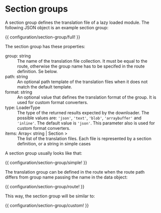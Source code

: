<!-- ======================================================================
--- Search engine
title:          Section group
keywords:       configuration, section, group
description:    The definition of translation section groups.
--- Menu system
order:          20
text:           Section groups
hidden:         false
umbel:          false
--- Page properties
id:             
document:       
layout:         layout-2-left
$-left:         #side-menu
searchable:     true
--- Side menu
side-menu-root:     /translation
side-menu-header:   Translation
side-menu-top:      
side-menu-depth:    2
======================================================================= -->

# Section groups

A section group defines the translation file of a lazy loaded module.
The following JSON object is an example section group:

{{ configuration/section-group/full! }}

The section group has these properties:

<dl>
  <dt>group: <span class="data-type">string</span></dt>
  <dd>The name of the translation file collection. It must be equal to the route,
      otherwise the group name has to be specifed in the route definition.
      Se below.</dd>
  <dt>path: <span class="data-type">string</span></dt>
  <dd>An optional path template of the translation files when it does not match
      the default template.</dd>
  <dt>format: <span class="data-type">string</span></dt>
  <dd>An optional value that defines the translation format of the group. It is
      used for custom format converters.</dd>
  <dt>type: <span class="data-type">LoaderType</span></dt>
  <dd>The type of the returned results expected by the downloader. The possible
      values are: <code>'json'</code>, <code>'text'</code>, <code>'blob'</code>,
      <code>'arraybuffer'</code> and <code>'inline'</code>. The default value is
      <code>'json'</code>. This parameter also is used for custom format converters.</dd>
  <dt>items: <span class="data-type">Array&lt; string | Section &gt;</span></dt>
  <dd>The list of the translation files. Each file is represented by a section
      definition, or a string in simple cases</dd>
</dl>

A section group usually looks like that:

{{ configuration/section-group/simple! }}

The translation group can be defined in the route when the route path differs
from group name passing the name in the data object:

{{ configuration/section-group/route! }}

This way, the section group will be similar to:

{{ configuration/section-group/custom! }}
